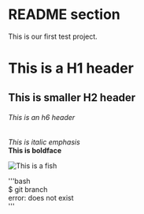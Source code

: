 # README section  
This is our first test project.  

# This is a H1 header  
## This is smaller H2 header  
###### This is an h6 header  

*This is italic emphasis*  
**This is boldface**  

![This is a fish](http://1.bp.blogspot.com/-Gv648iUY5p0/UD8rqW3deSI/AAAAAAAAACA/MrG4KxFyM5A/s1600/Fish.jpeg)  

'''bash  
$ git branch  
error: does not exist  
'''